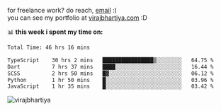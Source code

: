for freelance work? do reach, [email](mailto:vlbhartiya@gmail.com) :)<br/>
you can see my portfolio at [virajbhartiya.com](https://virajbhartiya.com) :D

📊 **this week i spent my time on:**

<!--START_SECTION:waka-->

```txt
Total Time: 46 hrs 16 mins

TypeScript    30 hrs 2 mins   ████████████████▒░░░░░░░░   64.75 %
Dart          7 hrs 37 mins   ████░░░░░░░░░░░░░░░░░░░░░   16.44 %
SCSS          2 hrs 50 mins   █▓░░░░░░░░░░░░░░░░░░░░░░░   06.12 %
Python        1 hr 50 mins    █░░░░░░░░░░░░░░░░░░░░░░░░   03.96 %
JavaScript    1 hr 35 mins    █░░░░░░░░░░░░░░░░░░░░░░░░   03.42 %
```

<!--END_SECTION:waka-->

<p align="left"> <img src="https://komarev.com/ghpvc/?username=virajbhartiya&color=blue" alt="virajbhartiya" /> </p>

